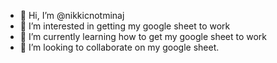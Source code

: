 - 👋 Hi, I’m @nikkicnotminaj
- 👀 I’m interested in getting my google sheet to work
- 🌱 I’m currently learning how to get my google sheet to work
- 💞️ I’m looking to collaborate on my google sheet.
